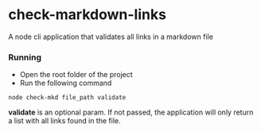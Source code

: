 # check-markdown-links

<p>A node cli application that validates all links in a markdown file</p>

### Running
- Open the root folder of the project
- Run the following command

```
node check-mkd file_path validate
```
<p><b>validate</b> is an optional param. If not passed, the application will only return a list with all links found in the file.</p>